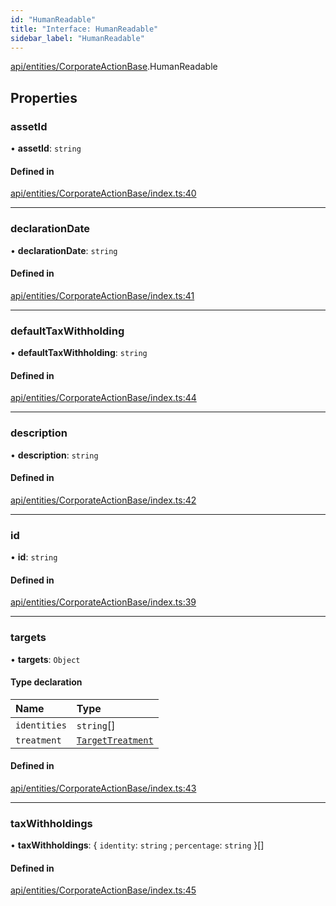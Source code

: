 ```yaml
---
id: "HumanReadable"
title: "Interface: HumanReadable"
sidebar_label: "HumanReadable"
---
```


[api/entities/CorporateActionBase](../../../../../modules/API/Entities/CorporateActionBase/CorporateActionBase.md).HumanReadable

## Properties

### assetId

• **assetId**: `string`

#### Defined in

[api/entities/CorporateActionBase/index.ts:40](https://github.com/PolymeshAssociation/polymesh-sdk/blob/8a9158669/src/api/entities/CorporateActionBase/index.ts#L40)

___

### declarationDate

• **declarationDate**: `string`

#### Defined in

[api/entities/CorporateActionBase/index.ts:41](https://github.com/PolymeshAssociation/polymesh-sdk/blob/8a9158669/src/api/entities/CorporateActionBase/index.ts#L41)

___

### defaultTaxWithholding

• **defaultTaxWithholding**: `string`

#### Defined in

[api/entities/CorporateActionBase/index.ts:44](https://github.com/PolymeshAssociation/polymesh-sdk/blob/8a9158669/src/api/entities/CorporateActionBase/index.ts#L44)

___

### description

• **description**: `string`

#### Defined in

[api/entities/CorporateActionBase/index.ts:42](https://github.com/PolymeshAssociation/polymesh-sdk/blob/8a9158669/src/api/entities/CorporateActionBase/index.ts#L42)

___

### id

• **id**: `string`

#### Defined in

[api/entities/CorporateActionBase/index.ts:39](https://github.com/PolymeshAssociation/polymesh-sdk/blob/8a9158669/src/api/entities/CorporateActionBase/index.ts#L39)

___

### targets

• **targets**: `Object`

#### Type declaration

| Name | Type |
| :------ | :------ |
| `identities` | `string`[] |
| `treatment` | [`TargetTreatment`](../../../../../enums/API/Entities/CorporateActionBase/Types/TargetTreatment/TargetTreatment.md) |

#### Defined in

[api/entities/CorporateActionBase/index.ts:43](https://github.com/PolymeshAssociation/polymesh-sdk/blob/8a9158669/src/api/entities/CorporateActionBase/index.ts#L43)

___

### taxWithholdings

• **taxWithholdings**: \{ `identity`: `string` ; `percentage`: `string`  }[]

#### Defined in

[api/entities/CorporateActionBase/index.ts:45](https://github.com/PolymeshAssociation/polymesh-sdk/blob/8a9158669/src/api/entities/CorporateActionBase/index.ts#L45)
